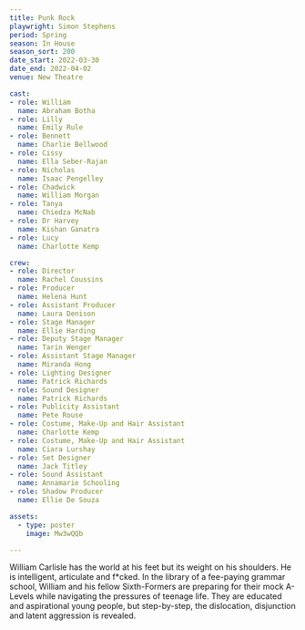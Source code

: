 ```yaml
---
title: Punk Rock
playwright: Simon Stephens
period: Spring
season: In House
season_sort: 200
date_start: 2022-03-30
date_end: 2022-04-02
venue: New Theatre 

cast:
- role: William
  name: Abraham Botha
- role: Lilly 
  name: Emily Rule
- role: Bennett
  name: Charlie Bellwood
- role: Cissy
  name: Ella Seber-Rajan
- role: Nicholas
  name: Isaac Pengelley
- role: Chadwick
  name: William Morgan
- role: Tanya
  name: Chiedza McNab
- role: Dr Harvey
  name: Kishan Ganatra
- role: Lucy
  name: Charlotte Kemp

crew:
- role: Director
  name: Rachel Coussins
- role: Producer
  name: Helena Hunt
- role: Assistant Producer
  name: Laura Denison
- role: Stage Manager
  name: Ellie Harding
- role: Deputy Stage Manager
  name: Tarin Wenger
- role: Assistant Stage Manager
  name: Miranda Hong
- role: Lighting Designer
  name: Patrick Richards 
- role: Sound Designer
  name: Patrick Richards 
- role: Publicity Assistant
  name: Pete Rouse
- role: Costume, Make-Up and Hair Assistant
  name: Charlotte Kemp
- role: Costume, Make-Up and Hair Assistant
  name: Ciara Lurshay
- role: Set Designer
  name: Jack Titley
- role: Sound Assistant
  name: Annamarie Schooling
- role: Shadow Producer
  name: Ellie De Souza

assets:
  - type: poster
    image: Mw3wQQb

---
```


William Carlisle has the world at his feet but its weight on his shoulders. He is intelligent, articulate and f\*cked. In the library of a fee-paying grammar school, William and his fellow Sixth-Formers are preparing for their mock A-Levels while navigating the pressures of teenage life. They are educated and aspirational young people, but step-by-step, the dislocation, disjunction and latent aggression is revealed.
